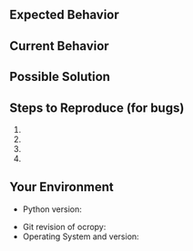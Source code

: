 <!--- Provide a general summary of the issue in the Title above -->

## Expected Behavior
<!--- If you're describing a bug, tell us what should happen -->
<!--- If you're suggesting a change/improvement, tell us how it should work -->

## Current Behavior
<!--- If describing a bug, tell us what happens instead of the expected behavior -->
<!--- Provide the full error output in a code block -->
<!--- If suggesting a change/improvement, explain the difference from current behavior -->

## Possible Solution
<!--- Not obligatory, but suggest a fix/reason for the bug, -->
<!--- or ideas how to implement the addition or change -->

## Steps to Reproduce (for bugs)
<!--- Provide the input image(s) and list the commands you entered. -->
1.
2.
3.
4.

## Your Environment
<!--- Include as many relevant details about the environment you experienced the bug in -->
<!-- Run `python -V` -->
* Python version:
<!--- Run `git log -n1` in the ocropy_segmenter directory -->
* Git revision of ocropy: 
* Operating System and version:
